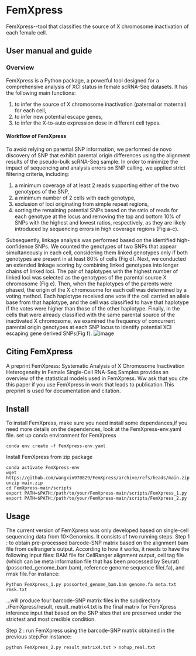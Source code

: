 # FemXpress
FemXpress--tool that classifies the source of X chromosome inactivation of each female cell.

## User manual and guide
### Overview
FemXpress is a Python package, a powerful tool designed for a comprehensive analysis of XCI status in female scRNA-Seq datasets. It has the following main functions: 
1) to infer the source of X chromosome inactivation (paternal or maternal) for each cell,
2) to infer new potential escape genes,
3) to infer the X-to-auto expression dose in different cell types.

#### Workflow of FemXpress
To avoid relying on parental SNP information, we performed de novo discovery of SNP that exhibit parental origin differences using the alignment results of the pseudo-bulk scRNA-Seq sample. In order to minimize the impact of sequencing and analysis errors on SNP calling, we applied strict filtering criteria, including: 
1) a minimum coverage of at least 2 reads supporting either of the two genotypes of the SNP,
2) a minimum number of 2 cells with each genotype,
3) exclusion of loci originating from simple repeat regions,
4) sorting the remaining potential SNPs based on the ratio of reads for each genotype at the locus and removing the top and bottom 10% of SNPs with the highest and lowest ratios, respectively, as they are likely introduced by sequencing errors in high coverage regions (Fig a-c).

Subsequently, linkage analysis was performed based on the identified high-confidence SNPs. We counted the genotypes of two SNPs that appear simultaneously in each cell, considering them linked genotypes only if both genotypes are present in at least 80% of cells (Fig d). Next, we conducted an extended linkage scoring by combining linked genotypes into longer chains of linked loci. The pair of haplotypes with the highest number of linked loci was selected as the genotypes of the parental source X chromosome (Fig e). Then, when the haplotypes of the parents were phased, the origin of the X chromosome for each cell was determined by a voting method. Each haplotype received one vote if the cell carried an allele base from that haplotype, and the cell was classified to have that haplotype if the votes were higher than those of the other haplotype. Finally, in the cells that were already classified with the same parental source of the inactivated X chromosome, we examined the frequency of concurrent parental origin genotypes at each SNP locus to identify potential XCI escaping gene derived SNPs(Fig f).
![image](https://github.com/wangxin970829/FemXpress/blob/main/images/workflow.jpg)


## Citing FemXpress
A preprint FemXpress: Systematic Analysis of X Chromosome Inactivation Heterogeneity in Female Single-Cell RNA-Seq Samples provides an overview of the statistical models used in FemXpress. Ww ask that you cite this paper if you use FemXpress in work that leads to publication.This preprint is used for documentation and citation.

## Install
To install FemXpress, make sure you need install some dependances,if you need more details on the dependences, look at the FemXpress-env.yaml file.
set up conda environment for FemXpress
```
conda env create -f FemXpress-env.yaml
```

Install FemXpress from zip package
```
conda activate FemXpress-env
wget https://github.com/wangxin970829/FemXpress/archive/refs/heads/main.zip
unzip main.zip
cd FemXpress-main/scripts
export PATH=$PATH:/path/to/your/FemXpress-main/scripts/FemXpress_1.py
export PATH=$PATH:/path/to/your/FemXpress-main/scripts/FemXpress_2.py
```

## Usage
The current version of FemXpress was only developed based on single-cell sequencing data from 10×Genomics. It consists of two running steps:
Step 1 : to obtain pre-processed barcode-SNP matrix based on the alignment bam file from cellranger’s output.
According to how it works, it needs to have the following input files: BAM file for CellRanger alignment output, cell tag file (which can be meta information file that has been processed by Seurat)(possorted_genome_bam.bam), reference genome sequence file(.fa), and rmsk file.For instance:
```
Python FemXpress_1.py possorted_genome_bam.bam genome.fa meta.txt rmsk.txt
```
...will produce four barcode-SNP matrix files in the subdirectory ./FemXpress/result, result_matrix4.txt is the final matrix for FemXpress inference input that based on the SNP sites that are preserved under the strictest and most credible condition.

Step 2 : run FemXpress using the barcode-SNP matrix obtained in the previous step.For instance:
```
python FemXpress_2.py result_matrix4.txt > nohup_real.txt
```
